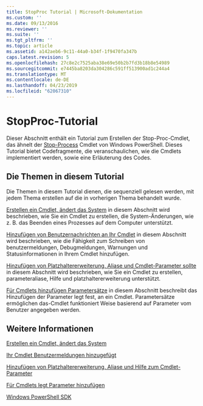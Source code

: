 ```yaml
---
title: StopProc Tutorial | Microsoft-Dokumentation
ms.custom: ''
ms.date: 09/13/2016
ms.reviewer: ''
ms.suite: ''
ms.tgt_pltfrm: ''
ms.topic: article
ms.assetid: a142aeb6-9c11-44a0-b34f-1f9470fa347b
caps.latest.revision: 5
ms.openlocfilehash: 27c8e2c7525aba38e69e50b2b7fd3b18b8e54989
ms.sourcegitcommit: e7445ba8203da304286c591ff513900ad1c244a4
ms.translationtype: MT
ms.contentlocale: de-DE
ms.lasthandoff: 04/23/2019
ms.locfileid: "62067310"
---
```

# <a name="stopproc-tutorial"></a>StopProc-Tutorial

Dieser Abschnitt enthält ein Tutorial zum Erstellen der Stop-Proc-Cmdlet, das ähnelt der [Stop-Process](/powershell/module/Microsoft.PowerShell.Management/Stop-Process) Cmdlet von Windows PowerShell. Dieses Tutorial bietet Codefragmente, die veranschaulichen, wie die Cmdlets implementiert werden, sowie eine Erläuterung des Codes.

## <a name="topics-in-this-tutorial"></a>Die Themen in diesem Tutorial

Die Themen in diesem Tutorial dienen, die sequenziell gelesen werden, mit jedem Thema erstellen auf die in vorherigen Thema behandelt wurde.

[Erstellen ein Cmdlet, ändert das System](./creating-a-cmdlet-that-modifies-the-system.md) in diesem Abschnitt wird beschrieben, wie Sie ein Cmdlet zu erstellen, die System-Änderungen, wie z. B. das Beenden eines Prozesses auf dem Computer unterstützt.

[Hinzufügen von Benutzernachrichten an Ihr Cmdlet](./adding-user-messages-to-your-cmdlet.md) in diesem Abschnitt wird beschrieben, wie die Fähigkeit zum Schreiben von benutzermeldungen, Debugmeldungen, Warnungen und Statusinformationen in Ihrem Cmdlet hinzufügen.

[Hinzufügen von Platzhaltererweiterung, Aliase und Cmdlet-Parameter sollte](./adding-aliases-wildcard-expansion-and-help-to-cmdlet-parameters.md) in diesem Abschnitt wird beschrieben, wie Sie ein Cmdlet zu erstellen, parameteraliase, Hilfe und platzhaltererweiterung unterstützt.

[Für Cmdlets hinzufügen Parametersätze](./adding-parameter-sets-to-a-cmdlet.md) in diesem Abschnitt beschreibt das Hinzufügen der Parameter legt fest, an ein Cmdlet. Parametersätze ermöglichen das-Cmdlet funktioniert Weise basierend auf Parameter vom Benutzer angegeben werden.

## <a name="see-also"></a>Weitere Informationen

[Erstellen ein Cmdlet, ändert das System](./creating-a-cmdlet-that-modifies-the-system.md)

[Ihr Cmdlet Benutzermeldungen hinzugefügt](./adding-user-messages-to-your-cmdlet.md)

[Hinzufügen von Platzhaltererweiterung, Aliase und Hilfe zum Cmdlet-Parameter](./adding-aliases-wildcard-expansion-and-help-to-cmdlet-parameters.md)

[Für Cmdlets legt Parameter hinzufügen](./adding-parameter-sets-to-a-cmdlet.md)

[Windows PowerShell SDK](../windows-powershell-reference.md)
